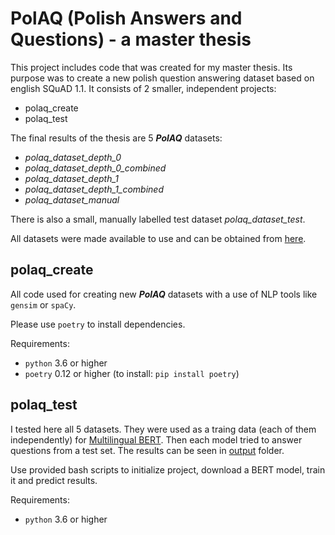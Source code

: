 # PolAQ (Polish Answers and Questions) - a master thesis

This project includes code that was created for my master thesis.
Its purpose was to create a new polish question answering
dataset based on english SQuAD 1.1.
It consists of 2 smaller, independent projects:

- polaq_create
- polaq_test

The final results of the thesis are 5 ***PolAQ*** datasets:

- *polaq_dataset_depth_0*
- *polaq_dataset_depth_0_combined*
- *polaq_dataset_depth_1*
- *polaq_dataset_depth_1_combined*
- *polaq_dataset_manual*

There is also a small, manually labelled test dataset *polaq_dataset_test*.

All datasets were made available to use and can be obtained from [here](polaq_test/data).


## polaq_create

All code used for creating new ***PolAQ*** datasets with
a use of NLP tools like `gensim` or `spaCy`.

Please use `poetry` to install dependencies.

Requirements:

- `python` 3.6 or higher
- `poetry` 0.12 or higher (to install: `pip install poetry`)



## polaq_test

I tested here all 5 datasets. They were used as a traing data (each of them independently)
for [Multilingual BERT](https://github.com/google-research/bert/blob/master/multilingual.md).
Then each model tried to answer questions from a test set.
The results can be seen in [output](polaq_test/output) folder.

Use provided bash scripts to initialize project,
download a BERT model, train it and predict results.

Requirements:

- `python` 3.6 or higher
